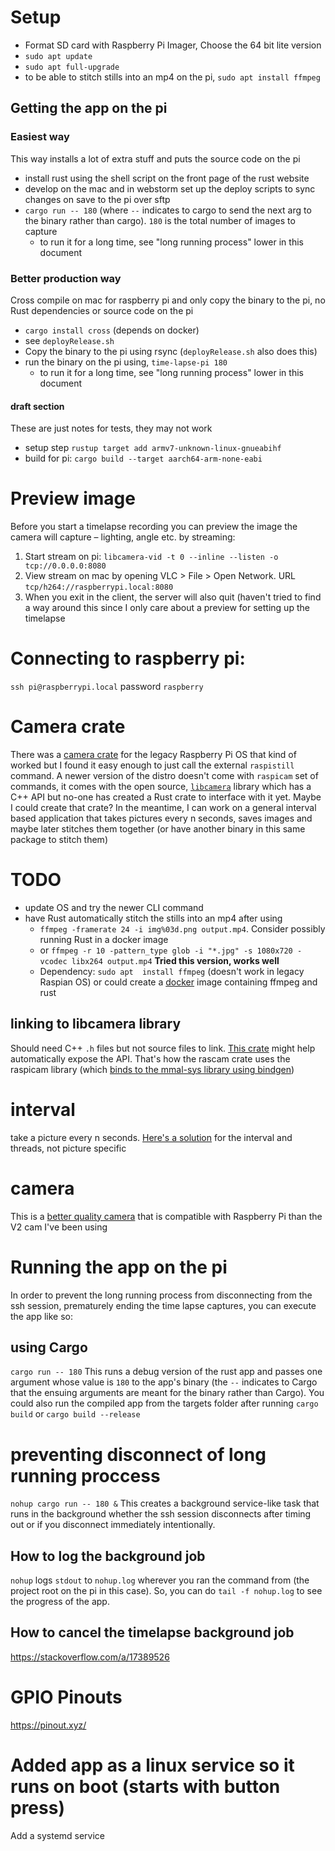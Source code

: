 # Setup

* Format SD card with Raspberry Pi Imager, Choose the 64 bit lite version
* `sudo apt update`
* `sudo apt full-upgrade`
* to be able to stitch stills into an mp4 on the pi, `sudo apt install ffmpeg`

## Getting the app on the pi

### Easiest way

This way installs a lot of extra stuff and puts the source code on the pi

* install rust using the shell script on the front page of the rust website
* develop on the mac and in webstorm set up the deploy scripts to sync changes on save to the pi over sftp
* `cargo run -- 180` (where `--` indicates to cargo to send the next arg to the binary rather than cargo). `180` is the total number of images to capture
	* to run it for a long time, see "long running process" lower in this document

### Better production way

Cross compile on mac for raspberry pi and only copy the binary to the pi, no Rust dependencies or source code on the pi
* `cargo install cross` (depends on docker)
* see `deployRelease.sh`
* Copy the binary to the pi using rsync (`deployRelease.sh` also does this)
* run the binary on the pi using, `time-lapse-pi 180`
	* to run it for a long time, see "long running process" lower in this document

#### draft section

These are just notes for tests, they may not work

* setup step `rustup target add armv7-unknown-linux-gnueabihf`
* build for pi: `cargo build --target aarch64-arm-none-eabi`
 
# Preview image

Before you start a timelapse recording you can preview the image the camera will capture – lighting, angle etc. by streaming:

1. Start stream on pi: `libcamera-vid -t 0 --inline --listen -o tcp://0.0.0.0:8080`
2. View stream on mac by opening VLC > File > Open Network. URL `tcp/h264://raspberrypi.local:8080`
3. When you exit in the client, the server will also quit (haven't tried to find a way around this since I only care about a preview for setting up the timelapse

# Connecting to raspberry pi:

`ssh pi@raspberrypi.local` password `raspberry`

# Camera crate

There was a [camera crate](https://github.com/pedrosland/rascam) for the legacy Raspberry Pi OS that kind of worked but I found it easy enough to just call the external `raspistill` command. 
 A newer version of the distro doesn't come with `raspicam` set of commands, it comes with the open source, [`libcamera`](https://www.raspberrypi.com/documentation/accessories/camera.html#libcamera-and-the-legacy-raspicam-camera-stack) library which has a C++ API but no-one has created a Rust crate to interface with it yet. Maybe I could create that crate? In the meantime, I can work on a general interval based application that takes pictures every n seconds, saves images and maybe later stitches them together (or have another binary in this same package to stitch them)  

# TODO 
* update OS and try the newer CLI command
* have Rust automatically stitch the stills into an mp4 after using 
	* `ffmpeg -framerate 24 -i img%03d.png output.mp4`. Consider possibly running Rust in a docker image
	* or `ffmpeg -r 10 -pattern_type glob -i "*.jpg" -s 1080x720 -vcodec libx264 output.mp4` **Tried this version, works well**
	* Dependency: `sudo apt	 install ffmpeg` (doesn't work in legacy Raspian OS) or could create a [docker](https://www.simplilearn.com/tutorials/docker-tutorial/raspberry-pi-docker#installing_docker_raspberry_pi) image containing ffmpeg and rust
 
## linking to libcamera library

Should need C++ `.h` files but not source files to link. [This crate](https://crates.io/crates/bindgen) might help automatically expose the API. That's how the rascam crate uses the raspicam library (which [binds to the mmal-sys library using bindgen](https://github.com/pedrosland/mmal-sys/blob/master/Cargo.toml))

# interval

take a picture every n seconds. [Here's a solution](https://stackoverflow.com/questions/56253623/how-can-i-run-a-set-of-functions-on-a-recurring-interval-without-running-the-sam) for the interval and threads, not picture specific

# camera

This is a [better quality camera](https://www.arducam.com/docs/cameras-for-raspberry-pi/raspberry-pi-libcamera-guide/) that is compatible with Raspberry Pi than the V2 cam I've been using

# Running the app on the pi
In order to prevent the long running process from disconnecting from the ssh session, prematurely ending the time lapse captures, you can execute the app like so:

## using Cargo

`cargo run -- 180` This runs a debug version of the rust app and passes one argument whose value is `180` to the app's binary (the `--` indicates to Cargo that the ensuing arguments are meant for the binary rather than Cargo). You could also run the compiled app from the targets folder after running `cargo build` or `cargo build --release`

# preventing disconnect of long running proccess

`nohup cargo run -- 180 &` This creates a background service-like task that runs in the background whether the ssh session disconnects after timing out or if you disconnect immediately intentionally. 

## How to log the background job

`nohup` logs `stdout` to `nohup.log` wherever you ran the command from (the project root on the pi in this case). So, you can do `tail -f nohup.log` to see the progress of the app. 

## How to cancel the timelapse background job

https://stackoverflow.com/a/17389526

# GPIO Pinouts
https://pinout.xyz/

# Added app as a linux service so it runs on boot (starts with button press)

Add a systemd service
